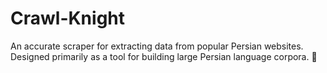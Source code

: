 # Crawl-Knight
An accurate scraper for extracting data from popular Persian websites. Designed primarily as a tool for building large Persian language corpora. 🚀
